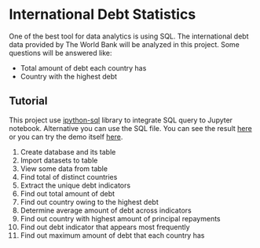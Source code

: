 # International Debt Statistics
One of the best tool for data analytics is using SQL. The international debt data provided by The World Bank will be analyzed in this project. Some questions will be answered like:
* Total amount of debt each country has
* Country with the highest debt

## Tutorial
This project use [ipython-sql](https://github.com/catherinedevlin/ipython-sql) library to integrate SQL query to Jupyter notebook. Alternative you can use the SQL file. You can see the result [here](https://www.kaggle.com/lazuardinfl/international-debt-statistics/) or you can try the demo itself [here](https://www.kaggle.com/kernels/fork/18221299).
1. Create database and its table
2. Import datasets to table
3. View some data from table
4. Find total of distinct countries
5. Extract the unique debt indicators
6. Find out total amount of debt
7. Find out country owing to the highest debt
8. Determine average amount of debt across indicators
9. Find out country with highest amount of principal repayments
10. Find out debt indicator that appears most frequently
11. Find out maximum amount of debt that each country has
